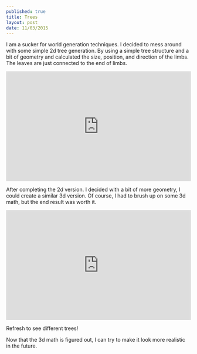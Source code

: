 ```yaml
---
published: true
title: Trees
layout: post
date: 11/03/2015
---
```

I am a sucker for world generation techniques. I decided to mess around with some simple 2d tree generation. By using a simple tree structure and a bit of geometry and calculated the size, position, and direction of the limbs. The leaves are just connected to the end of limbs.

<iframe width="100%" height="300" src="http://jsfiddle.net/dijs/cxv3L5yw/embedded/result,js" allowfullscreen="allowfullscreen" frameborder="0"></iframe>

After completing the 2d version. I decided with a bit of more geometry, I could create a similar 3d version. Of course, I had to brush up on some 3d math, but the end result was worth it.

<iframe width="100%" height="300" src="http://jsfiddle.net/dijs/4a0oah5r/embedded/result,js" allowfullscreen="allowfullscreen" frameborder="0"></iframe>

Refresh to see different trees!

Now that the 3d math is figured out, I can try to make it look more realistic in the future.
